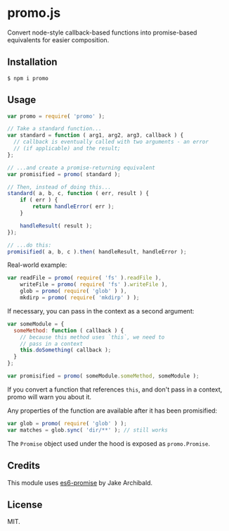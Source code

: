 # promo.js

Convert node-style callback-based functions into promise-based equivalents for easier composition.


## Installation

```
$ npm i promo
```


## Usage

```js
var promo = require( 'promo' );

// Take a standard function...
var standard = function ( arg1, arg2, arg3, callback ) {
  // callback is eventually called with two arguments - an error
  // (if applicable) and the result;
};

// ...and create a promise-returning equivalent
var promisified = promo( standard );

// Then, instead of doing this...
standard( a, b, c, function ( err, result ) {
	if ( err ) {
		return handleError( err );
	}

	handleResult( result );
});

// ...do this:
promisified( a, b, c ).then( handleResult, handleError );
```

Real-world example:

```js
var readFile = promo( require( 'fs' ).readFile ),
    writeFile = promo( require( 'fs' ).writeFile ),
    glob = promo( require( 'glob' ) ),
    mkdirp = promo( require( 'mkdirp' ) );
```

If necessary, you can pass in the context as a second argument:

```js
var someModule = {
  someMethod: function ( callback ) {
    // because this method uses `this`, we need to
    // pass in a context
    this.doSomething( callback );
  }
};

var promisified = promo( someModule.someMethod, someModule );
```

If you convert a function that references `this`, and don't pass in a context, promo will warn you about it.

Any properties of the function are available after it has been promisified:

```js
var glob = promo( require( 'glob' ) );
var matches = glob.sync( 'dir/**' ); // still works
```

The `Promise` object used under the hood is exposed as `promo.Promise`.


## Credits

This module uses [es6-promise](https://github.com/jakearchibald/es6-promise) by Jake Archibald.


## License

MIT.
